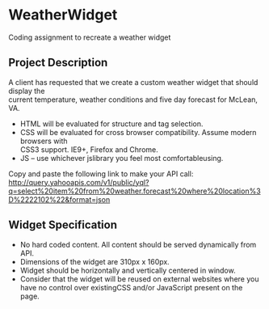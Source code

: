 WeatherWidget
=============

Coding assignment to recreate a weather widget

Project Description
-------------------
A client has requested that we create a custom weather widget that should display the  
current temperature, weather conditions and five day forecast for McLean, VA.  
- HTML  will  be  evaluated  for  structure  and  tag  selection.
- CSS will be evaluated for cross browser compatibility. Assume modern browsers with  
CSS3 support. IE9+, Firefox and Chrome.
- JS – use  whichever jslibrary you feel most comfortableusing.

Copy and paste the following link to make your API call:
http://query.yahooapis.com/v1/public/yql?q=select%20item%20from%20weather.forecast%20where%20location%3D%2222102%22&format=json

Widget  Specification
---------------------
- No hard coded content. All content should be served dynamically from API.
- Dimensions of the widget are 310px  x  160px.
- Widget should be horizontally and vertically centered in window.
- Consider that the widget will be reused on external websites where you  
have no control over existingCSS and/or JavaScript present on the page.
